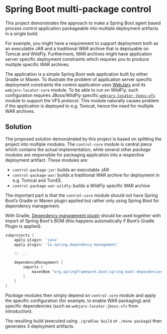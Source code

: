 # Spring Boot multi-package control

This project demonstrates the approach to make a Spring Boot agent based process control application packageable into multiple deployment artifacts in a single build.

For example, you might have a requirement to support deployment both as an executable JAR and a traditional WAR archive that is deployable on Tomcat and WildFly. Furthermore, WAR archives might have application server specific deployment constraints which requires you to produce multiple specific WAR archives.

The application is a simple Spring Boot web application built by either Gradle or Maven. To illustrate the problem of application server specific deployment constraints the control application uses [WebJars](https://www.webjars.org/) and its `webjars-locator-core` module. To be able to run on WildFly, such configuration requires JBoss/WildFly specific [`webjars-locator-jboss-vfs`](https://github.com/webjars/webjars-locator-jboss-vfs) module to support the VFS protocol. This module naturally causes problem if the application is deployed to e.g. Tomcat, hence the need for multiple WAR archives.

## Solution

The proposed solution demonstrated by this project is based on splitting the project into multiple modules. The `control-core` module is central piece which contains the actual implementation, while several other _package_ modules are responsible for packaging application into a respective deployment artifact. These modules are:

 - `control-package-jar`: builds an executable JAR
 - `control-package-war`: builds a traditional WAR archive for deployment in e.g. Tomcat and TomEE.
 - `control-package-war-wildfy`: builds a WildFly specific WAR archive

The important part is that the `control-core` module should not have Spring Boot’s Gradle or Maven plugin applied but rather only using Spring Boot for dependency management.

With Gradle, [Dependency management plugin](https://github.com/spring-gradle-plugins/dependency-management-plugin) should be used together with import of Spring Boot's BOM (this happens automatically if Boot’s Gradle Plugin is applied):

```gradle
subprojects {
	apply plugin: 'java'
	apply plugin: 'io.spring.dependency-management'

	// ...

	dependencyManagement {
		imports {
			mavenBom "org.springframework.boot:spring-boot-dependencies:$springBootVersion"
		}
	}
}
```

_Package_ modules then simply depend on `control-core` module and apply the specific configuration (for example, to enable WAR packaging) and specific dependencies (such as `webjars-locator-jboss-vfs` from introduction).

The resulting build (executed using `./gradlew build` or `./mvnw package`) then generates 3 deployment artifacts.
